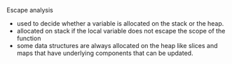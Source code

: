 Escape analysis 
* used to decide whether a variable is allocated on the stack or the heap. 
* allocated on stack if the local variable does not escape the scope of the function
* some data structures are always allocated on the heap like slices and maps that have underlying components that can be updated.